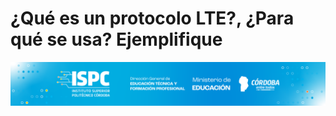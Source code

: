 # ¿Qué es un protocolo LTE?, ¿Para qué se usa? Ejemplifique

![Final](/assets/Curso%20ISPC%20final.png)